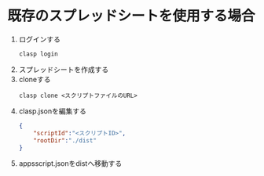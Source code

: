 # 既存のスプレッドシートを使用する場合

1. ログインする
    ```shell
    clasp login
    ```
2. スプレッドシートを作成する
3. cloneする
    ```shell
    clasp clone <スクリプトファイルのURL>
    ```
4. clasp.jsonを編集する
    ```json
    {
        "scriptId":"<スクリプトID>",
        "rootDir":"./dist"
    }
    ```
5. appsscript.jsonをdistへ移動する

